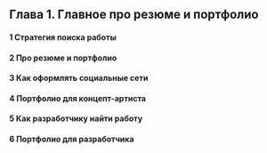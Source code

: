 ## Глава 1. Главное про резюме и портфолио

####  **1 Стратегия поиска работы**



####  **2 Про резюме и портфолио**



####  **3 Как оформлять социальные сети**



####  **4 Портфолио для концепт-артиста**



####  **5 Как разработчику найти работу**



#### **6 Портфолио для разработчика**